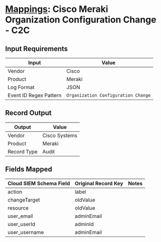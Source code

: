 # [Mappings](README.md): Cisco Meraki Organization Configuration Change - C2C

## Input Requirements

|Input|Value|
|-----|-----|
|Vendor|Cisco|
|Product|Meraki|
|Log Format|JSON|
|Event ID Regex Pattern|`Organization Configuration Change`|

## Record Output

|Output|Value|
|------|-----|
|Vendor|Cisco Systems|
|Product|Meraki|
|Record Type|Audit|

## Fields Mapped

|Cloud SIEM Schema Field|Original Record Key|Notes|
|-----------------------|-------------------|-----|
|action|label||
|changeTarget|oldValue||
|resource|oldValue||
|user_email|adminEmail||
|user_userId|adminId||
|user_username|adminEmail||

